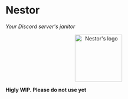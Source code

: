 # Nestor
*Your Discord server's janitor*

<div style="text-align: center; width: 100%">
    <img style="margin: auto;" height="128px" src="http://files.herrcrazi.tk/nestor.png" alt="Nestor's logo"/>
</div>

**Higly WIP. Please do not use yet**
